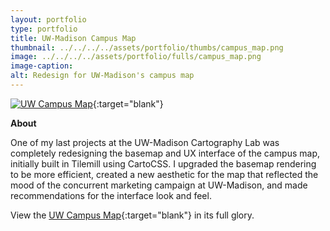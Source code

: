 ```yaml
---
layout: portfolio
type: portfolio
title: UW-Madison Campus Map
thumbnail: ../../../../assets/portfolio/thumbs/campus_map.png
image: ../../../../assets/portfolio/fulls/campus_map.png
image-caption:
alt: Redesign for UW-Madison's campus map
---
```


[![UW Campus Map]({{page.image}})](http://map.wisc.edu/){:target="blank"}

**About**

One of my last projects at the UW-Madison Cartography Lab was completely redesigning the basemap and UX interface of the campus map, initially built in Tilemill using CartoCSS. I upgraded the basemap rendering to be more efficient, created a new aesthetic for the map that reflected the mood of the concurrent marketing campaign at UW-Madison, and made recommendations for the interface look and feel. 

View the [UW Campus Map](http://map.wisc.edu/){:target="blank"} in its full glory.

